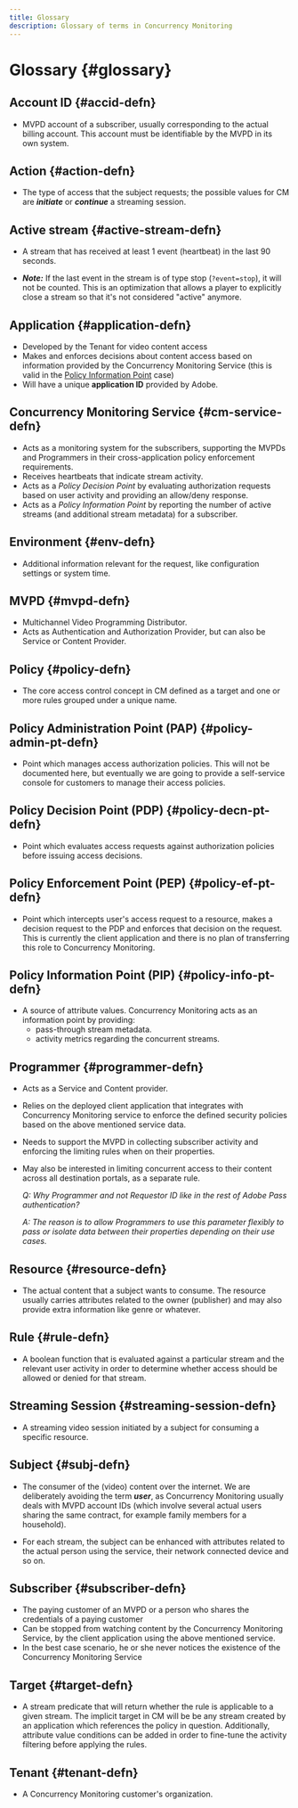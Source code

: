 ```yaml
---
title: Glossary
description: Glossary of terms in Concurrency Monitoring
---
```


# Glossary {#glossary}

## Account ID {#accid-defn}

* MVPD account of a subscriber, usually corresponding to the actual billing account. This account must be identifiable by the MVPD in its own system.

## Action {#action-defn}

* The type of access that the subject requests; the possible values for CM are ***initiate*** or ***continue*** a streaming session.

## Active stream {#active-stream-defn}

* A stream that has received at least 1 event (heartbeat) in the last 90 seconds.

* ***Note:*** If the last event in the stream is of type stop (`?event=stop`), it will not be counted. This is an optimization that allows a player to explicitly close a stream so that it's not considered "active" anymore.

## Application {#application-defn}

* Developed by the Tenant for video content access
* Makes and enforces decisions about content access based on information provided by the Concurrency Monitoring Service (this is valid in the [Policy Information Point](/help/concurrency-monitoring/policy-info-pt-versionone.md) case)
* Will have a unique **application ID** provided by Adobe.

## Concurrency Monitoring Service {#cm-service-defn}

* Acts as a monitoring system for the subscribers, supporting the MVPDs and Programmers in their cross-application policy enforcement requirements.
* Receives heartbeats that indicate stream activity.
* Acts as a _Policy Decision Point_ by evaluating authorization requests based on user activity and providing an allow/deny response.
* Acts as a _Policy Information Point_ by reporting the number of active streams (and additional stream metadata) for a subscriber.
 
## Environment {#env-defn}

* Additional information relevant for the request, like configuration settings or system time.

## MVPD {#mvpd-defn}

* Multichannel Video Programming Distributor.
* Acts as Authentication and Authorization Provider, but can also be Service or Content Provider.

## Policy {#policy-defn}

* The core access control concept in CM defined as a target and one or more rules grouped under a unique name.

## Policy Administration Point (PAP) {#policy-admin-pt-defn}

* Point which manages access authorization policies. This will not be documented here, but eventually we are going to provide a self-service console for customers to manage their access policies.

## Policy Decision Point (PDP) {#policy-decn-pt-defn}

* Point which evaluates access requests against authorization policies before issuing access decisions.

## Policy Enforcement Point (PEP) {#policy-ef-pt-defn}

* Point which intercepts user's access request to a resource, makes a decision request to the PDP and enforces that decision on the request. This is currently the client application and there is no plan of transferring this role to Concurrency Monitoring.

## Policy Information Point (PIP) {#policy-info-pt-defn}

* A source of attribute values. Concurrency Monitoring acts as an information point by providing:
    * pass-through stream metadata.
    * activity metrics regarding the concurrent streams.

## Programmer {#programmer-defn}

* Acts as a Service and Content provider.
* Relies on the deployed client application that integrates with Concurrency Monitoring service to enforce the defined security policies based on the above mentioned service data.
* Needs to support the MVPD in collecting subscriber activity and enforcing the limiting rules when on their properties.
* May also be interested in limiting concurrent access to their content across all destination portals, as a separate rule.

    *Q: Why Programmer and not Requestor ID like in the rest of Adobe Pass authentication?*

    *A: The reason is to allow Programmers to use this parameter flexibly to pass or isolate data between their properties depending on their use cases.*

## Resource {#resource-defn}

* The actual content that a subject wants to consume. The resource usually carries attributes related to the owner (publisher) and may also provide extra information like genre or whatever.

## Rule {#rule-defn}

* A boolean function that is evaluated against a particular stream and the relevant user activity in order to determine whether access should be allowed or denied for that stream.

## Streaming Session {#streaming-session-defn}

* A streaming video session initiated by a subject for consuming a specific resource.

## Subject {#subj-defn}

* The consumer of the (video) content over the internet. We are deliberately avoiding the term _**user**_, as Concurrency Monitoring usually deals with MVPD account IDs (which involve several actual users sharing the same contract, for example family members for a household).

* For each stream, the subject can be enhanced with attributes related to the actual person using the service, their network connected device and so on.

## Subscriber {#subscriber-defn}

* The paying customer of an MVPD or a person who shares the credentials of a paying customer
* Can be stopped from watching content by the Concurrency Monitoring Service, by the client application using the above mentioned service.
* In the best case scenario, he or she never notices the existence of the Concurrency Monitoring Service

## Target {#target-defn}

* A stream predicate that will return whether the rule is applicable to a given stream. The implicit target in CM will be be any stream created by an application which references the policy in question. Additionally, attribute value conditions can be added in order to fine-tune the activity filtering before applying the rules.

## Tenant {#tenant-defn}

* A Concurrency Monitoring customer's organization.
